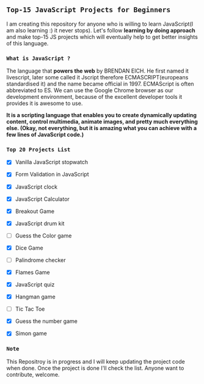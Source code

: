 ## `Top-15 JavaScript Projects for Beginners`
I am creating this repository for anyone who is willing to learn JavaScript(I am also learning :) it never stops). Let's follow **learning by doing approach** and make top-15 JS projects which will eventually help to get better insights of this language.

### `What is JavaScript ?`

The language that **powers the web** by BRENDAN EICH. He first named it livescript, later some called it Jscript therefore ECMASCRIPT(europeans standardised it) and the name became official in 1997. ECMAScript is often abbreviated to ES. We can use the Google Chrome browser as our development environment, because of the excellent developer tools it provides it is awesome to use.

**It is a scripting language that enables you to create dynamically updating content, control multimedia, animate images, and pretty much everything else. (Okay, not everything, but it is amazing what you can achieve with a few lines of JavaScript code.)**

### `Top 20 Projects List`

 - [x] Vanilla JavaScript stopwatch
 - [x] Form Validation in JavaScript
 - [x] JavaScript clock
 - [x] JavaScript Calculator
 - [x] Breakout Game
 - [x] JavaScript drum kit
 - [ ] Guess the Color game
 - [x] Dice Game
 - [ ] Palindrome checker
 - [x] Flames Game
 - [x] JavaScript quiz
 - [x] Hangman game
 - [ ] Tic Tac Toe
 - [x] Guess the number game
 - [x] Simon game


### `Note`
 This Repositroy is in progress and I will keep updating the project code when done. Once the project is done I'll check the list. Anyone want to contribute, welcome.
